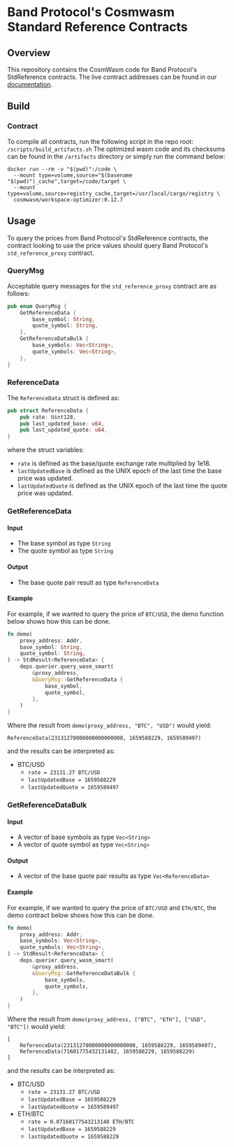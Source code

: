 # Band Protocol's Cosmwasm Standard Reference Contracts

## Overview

This repository contains the CosmWasm code for Band Protocol's StdReference contracts. The live contract
addresses can be found in
our [documentation](https://docs.bandchain.org/band-standard-dataset/supported-blockchains.html).

## Build

### Contract

To compile all contracts, run the following script in the repo root: `/scripts/build_artifacts.sh`
The optimized wasm code and its checksums can be found in the `/artifacts` directory or simply run the command below: 

```
docker run --rm -v "$(pwd)":/code \
  --mount type=volume,source="$(basename "$(pwd)")_cache",target=/code/target \
  --mount type=volume,source=registry_cache,target=/usr/local/cargo/registry \
  cosmwasm/workspace-optimizer:0.12.7
```

## Usage

To query the prices from Band Protocol's StdReference contracts, the contract looking to use the price values should
query Band Protocol's `std_reference_proxy` contract.

### QueryMsg

Acceptable query messages for the `std_reference_proxy` contract are as follows:

```rust
pub enum QueryMsg {
    GetReferenceData {
        base_symbol: String,
        quote_symbol: String,
    },
    GetReferenceDataBulk {
        base_symbols: Vec<String>,
        quote_symbols: Vec<String>,
    },
}
```

### ReferenceData

The `ReferenceData` struct is defined as:

```rust
pub struct ReferenceData {
    pub rate: Uint128,
    pub last_updated_base: u64,
    pub last_updated_quote: u64,
}
```

where the struct variables:

- `rate` is defined as the base/quote exchange rate multiplied by 1e18.
- `lastUpdatedBase` is defined as the UNIX epoch of the last time the base price was updated.
- `lastUpdatedQuote` is defined as the UNIX epoch of the last time the quote price was updated.

### GetReferenceData

#### Input

- The base symbol as type `String`
- The quote symbol as type `String`

#### Output

- The base quote pair result as type `ReferenceData`

#### Example

For example, if we wanted to query the price of `BTC/USD`, the demo function below shows how this can be done.

```rust
fn demo(
    proxy_address: Addr,
    base_symbol: String,
    quote_symbol: String,
) -> StdResult<ReferenceData> {
    deps.querier.query_wasm_smart(
        &proxy_address,
        &QueryMsg::GetReferenceData {
            base_symbol,
            quote_symbol,
        },
    )
}
```

Where the result from `demo(proxy_address, "BTC", "USD")` would yield:

```
ReferenceData(23131270000000000000000, 1659588229, 1659589497)
```

and the results can be interpreted as:

- BTC/USD
    - `rate = 23131.27 BTC/USD`
    - `lastUpdatedBase = 1659588229`
    - `lastUpdatedQuote = 1659589497`

### GetReferenceDataBulk

#### Input

- A vector of base symbols as type `Vec<String>`
- A vector of quote symbol as type `Vec<String>`

#### Output

- A vector of the base quote pair results as type `Vec<ReferenceData>`

#### Example

For example, if we wanted to query the price of `BTC/USD` and `ETH/BTC`, the demo contract below shows how this can be
done.

```rust
fn demo(
    proxy_address: Addr,
    base_symbols: Vec<String>,
    quote_symbols: Vec<String>,
) -> StdResult<ReferenceData> {
    deps.querier.query_wasm_smart(
        &proxy_address,
        &QueryMsg::GetReferenceDataBulk {
            base_symbols,
            quote_symbols,
        },
    )
}
```

Where the result from `demo(proxy_address, ["BTC", "ETH"], ["USD", "BTC"])` would yield:

```
[
    ReferenceData(23131270000000000000000, 1659588229, 1659589497),
    ReferenceData(71601775432131482, 1659588229, 1659588229)
]
```

and the results can be interpreted as:

- BTC/USD
    - `rate = 23131.27 BTC/USD`
    - `lastUpdatedBase = 1659588229`
    - `lastUpdatedQuote = 1659589497`
- ETH/BTC
    - `rate = 0.07160177543213148 ETH/BTC`
    - `lastUpdatedBase = 1659588229`
    - `lastUpdatedQuote = 1659588229`
